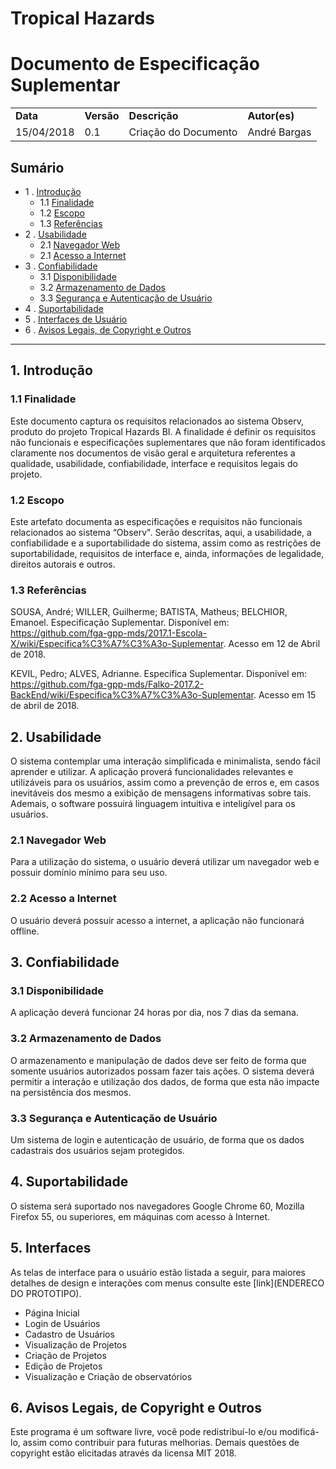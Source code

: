 <!-- Template de Documento de Arquitetura de Software versão em Markdown-->
# **Tropical Hazards**

Documento de Especificação Suplementar
===================

<table>

   <tr>
	   	<td> <strong>Data</strong> </td>
	   	<td> <strong>Versão</strong> </td>
	   	<td> <strong>Descrição</strong> </td>
	   	<td> <strong>Autor(es)</strong> </td>
   </tr>


   <tr>
	   	<td>15/04/2018</td>
                <td>0.1</td>
	   	<td>Criação do Documento</td>
	   	<td>André Bargas</td>
   </tr>

</table>


Sumário
----------------

* 1 .  [Introdução](#1-introdução)
    * 1.1 [Finalidade](#11-finalidade)
    * 1.2 [Escopo](#12-escopo)
    * 1.3 [Referências](#14-referências)
* 2 . [Usabilidade](#2-usabilidade)
    * 2.1 [Navegador Web](#21-navegador-web)
    * 2.1 [Acesso a Internet](#22-acesso-internet)
* 3 . [Confiabilidade](#3-confiabilidade)
    * 3.1 [Disponibilidade](#31-disponilidade)
    * 3.2 [Armazenamento de Dados](#32-armazenamento-de-dados)
    * 3.3 [Segurança e Autenticação de Usuário](#33-seguranca-e-autenticacao-de-usuario)
* 4 . [Suportabilidade](#4-suportabilidade)
* 5 . [Interfaces de Usuário](#5-interfaces-de-usuário)
* 6 . [Avisos Legais, de Copyright e Outros](#6-avisos-legais)


-----------

## 1. Introdução

### 1.1 Finalidade

Este documento captura os requisitos relacionados ao sistema Observ, produto do projeto Tropical Hazards BI. A finalidade é definir os requisitos não funcionais e especificações suplementares que não foram identificados claramente nos documentos de visão geral e arquitetura referentes a qualidade, usabilidade, confiabilidade, interface e requisitos legais do projeto.

### 1.2 Escopo

Este artefato documenta as especificações e requisitos não funcionais relacionados ao sistema “Observ". Serão descritas, aqui, a usabilidade, a confiabilidade e a suportabilidade do sistema, assim como as restrições de suportabilidade, requisitos de interface e, ainda, informações de legalidade, direitos autorais e outros.

### 1.3 Referências

SOUSA, André; WILLER, Guilherme; BATISTA, Matheus; BELCHIOR, Emanoel. Especificação Suplementar. Disponível em: https://github.com/fga-gpp-mds/2017.1-Escola-X/wiki/Especifica%C3%A7%C3%A3o-Suplementar. Acesso em 12 de Abril de 2018.

KEVIL, Pedro; ALVES, Adrianne. Específica Suplementar. Disponível em:
https://github.com/fga-gpp-mds/Falko-2017.2-BackEnd/wiki/Especifica%C3%A7%C3%A3o-Suplementar. Acesso em 15 de abril de 2018.

## 2. Usabilidade

O sistema contemplar uma interação simplificada e minimalista, sendo fácil aprender e utilizar. A aplicação proverá funcionalidades relevantes e utilizáveis para os usuários, assim como a prevenção de erros e, em casos inevitáveis dos mesmo a exibição de mensagens informativas sobre tais. Ademais, o software possuirá linguagem intuitiva e inteligível para os usuários.

### 2.1 Navegador Web

Para a utilização do sistema, o usuário deverá utilizar um navegador web e possuir domínio mínimo para seu uso.

### 2.2 Acesso a Internet

O usuário deverá possuir acesso a internet, a aplicação não funcionará offline.

## 3. Confiabilidade


### 3.1 Disponibilidade

A aplicação deverá funcionar 24 horas por dia, nos 7 dias da semana.
### 3.2 Armazenamento de Dados

O armazenamento e manipulação de dados deve ser feito de forma que somente usuários autorizados possam fazer tais ações. O sistema deverá permitir a interação e utilização dos dados, de forma que esta não impacte na persistência dos mesmos.

### 3.3 Segurança e Autenticação de Usuário

Um sistema de login e autenticação de usuário, de forma que os dados cadastrais dos usuários sejam protegidos.

## 4. Suportabilidade

O sistema será suportado nos navegadores Google Chrome 60, Mozilla Firefox 55, ou superiores, em máquinas com acesso à Internet.

## 5. Interfaces

As telas de interface para o usuário estão listada a seguir, para maiores detalhes de design e interações com menus consulte este [link](ENDERECO DO PROTOTIPO).

  * Página Inicial
  * Login de Usuários
  * Cadastro de Usuários
  * Visualização de Projetos
  * Criação de Projetos
  * Edição de Projetos
  * Visualização e Criação de observatórios

## 6. Avisos Legais, de Copyright e Outros

Este programa é um software livre, você pode redistribuí-lo e/ou modificá-lo, assim como contribuir para futuras melhorias. Demais questões de copyright estão elicitadas através da licensa MIT 2018.
